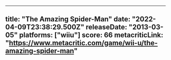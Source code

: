 
---
title: "The Amazing Spider-Man"
date: "2022-04-09T23:38:29.500Z"
releaseDate: "2013-03-05"
platforms: ["wiiu"]
score: 66
metacriticLink: "https://www.metacritic.com/game/wii-u/the-amazing-spider-man"
---
